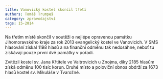 ```yaml
---
title: Vanovický kostel skončil třetí
authors: Tomáš Trumpeš
category: zpravodajství
tags: 15-2014
---
```


Na třetím místě skončil v soutěži o nejlépe opravenou památku Jihomoravského kraje za rok 2013 evangelický kostel ve Vanovicích. V SMS hlasování získal 1198 hlasů a na finanční odměnu tak nedosáhne, neboť tu získávají pouze první dvě památky v pořadí.

Zvítězil kostel sv. Jana Křtitele ve Valtrovicích u Znojma, díky 2185 hlasům získá odměnu 100 tisíc korun. Druhé místo a poloviční obnos obdrží za 1673 hlasů kostel sv. Mikuláše v Tvarožné.
